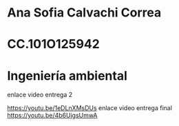 # Ana Sofia Calvachi Correa
# CC.101O125942
# Ingeniería ambiental 
enlace video entrega 2 

https://youtu.be/1eDLnXMsDUs
enlace video entrega final 
https://youtu.be/4b6UjgsUmwA
